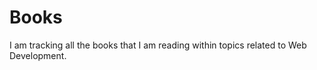 # Books 

I am tracking all the books that I am reading within topics related to Web Development.


